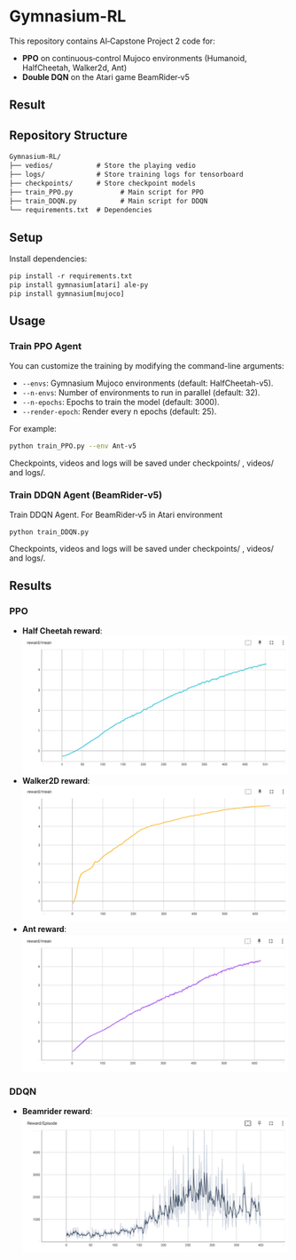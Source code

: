 # Gymnasium-RL

This repository contains AI‑Capstone Project 2 code for:
- **PPO** on continuous‑control Mujoco environments (Humanoid, HalfCheetah, Walker2d, Ant)
- **Double DQN** on the Atari game BeamRider‑v5
## Result

## Repository Structure
```
Gymnasium-RL/
├── vedios/           # Store the playing vedio
├── logs/             # Store training logs for tensorboard
├── checkpoints/      # Store checkpoint models
├── train_PPO.py            # Main script for PPO
├── train_DDQN.py           # Main script for DDQN
└── requirements.txt  # Dependencies
```
## Setup

Install dependencies:
```
pip install -r requirements.txt
pip install gymnasium[atari] ale-py
pip install gymnasium[mujoco]
```
## Usage

### Train PPO Agent
You can customize the training by modifying the command-line arguments:

- `--envs`: Gymnasium Mujoco environments (default: HalfCheetah-v5).
- `--n-envs`: Number of environments to run in parallel (default: 32).
- `--n-epochs`: Epochs to train the model (default: 3000).
- `--render-epoch`: Render every n epochs (default: 25).

For example:

```bash
python train_PPO.py --env Ant-v5
```
Checkpoints, videos and logs will be saved under checkpoints/ , videos/ and logs/.
### Train DDQN Agent (BeamRider‑v5)
Train DDQN Agent. For BeamRider‑v5 in Atari environment
```
python train_DDQN.py
```
Checkpoints, videos and logs will be saved under checkpoints/ , videos/ and logs/.
## Results
### PPO
- **Half Cheetah reward**:  
![Reward](/docs/Cheetah-reward.png)  
- **Walker2D reward**:  
![Reward](/docs/Walker-reward.png)  
- **Ant reward**:  
![Reward](/docs/Ant-reward.png)  
### DDQN
- **Beamrider reward**:  
![Reward](/docs/beam-reward.png)  
